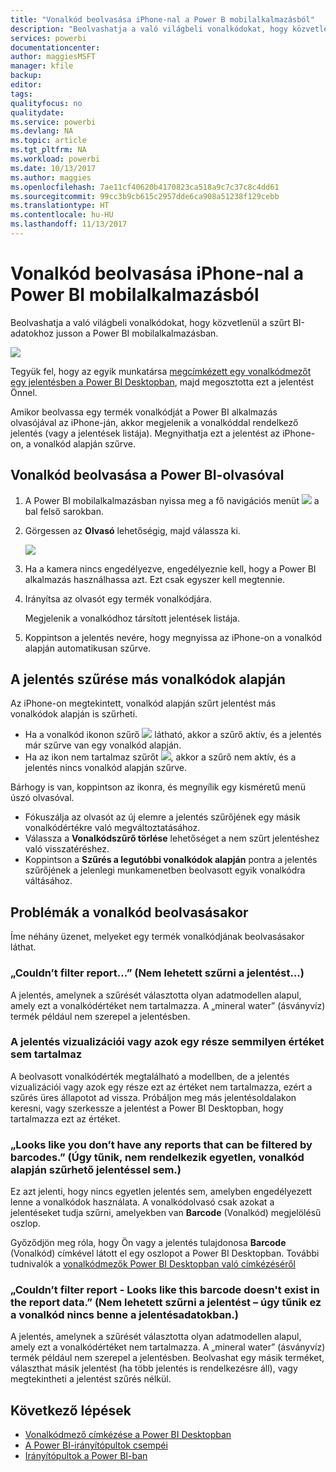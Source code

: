 ```yaml
---
title: "Vonalkód beolvasása iPhone-nal a Power B mobilalkalmazásból"
description: "Beolvashatja a való világbeli vonalkódokat, hogy közvetlenül a szűrt BI-adatokhoz jusson a Power BI mobilalkalmazásban."
services: powerbi
documentationcenter: 
author: maggiesMSFT
manager: kfile
backup: 
editor: 
tags: 
qualityfocus: no
qualitydate: 
ms.service: powerbi
ms.devlang: NA
ms.topic: article
ms.tgt_pltfrm: NA
ms.workload: powerbi
ms.date: 10/13/2017
ms.author: maggies
ms.openlocfilehash: 7ae11cf40620b4170823ca518a9c7c37c8c4dd61
ms.sourcegitcommit: 99cc3b9cb615c2957dde6ca908a51238f129cebb
ms.translationtype: HT
ms.contentlocale: hu-HU
ms.lasthandoff: 11/13/2017
---
```

# <a name="scan-a-barcode-with-your-iphone-from-the-power-bi-mobile-app"></a>Vonalkód beolvasása iPhone-nal a Power BI mobilalkalmazásból
Beolvashatja a való világbeli vonalkódokat, hogy közvetlenül a szűrt BI-adatokhoz jusson a Power BI mobilalkalmazásban.

![](media/mobile-apps-scan-barcode-iphone/power-bi-barcode-scanner.png)

Tegyük fel, hogy az egyik munkatársa [megcímkézett egy vonalkódmezőt egy jelentésben a Power BI Desktopban](desktop-mobile-barcodes.md), majd megosztotta ezt a jelentést Önnel. 

Amikor beolvassa egy termék vonalkódját a Power BI alkalmazás olvasójával az iPhone-ján, akkor megjelenik a vonalkóddal rendelkező jelentés (vagy a jelentések listája). Megnyithatja ezt a jelentést az iPhone-on, a vonalkód alapján szűrve.

## <a name="scan-a-barcode-with-the-power-bi-scanner"></a>Vonalkód beolvasása a Power BI-olvasóval
1. A Power BI mobilalkalmazásban nyissa meg a fő navigációs menüt ![](media/mobile-apps-scan-barcode-iphone/pbi_iph_navmenu.png) a bal felső sarokban. 
2. Görgessen az **Olvasó** lehetőségig, majd válassza ki. 
   
    ![](media/mobile-apps-scan-barcode-iphone/power-bi-scanner.png)
3. Ha a kamera nincs engedélyezve, engedélyeznie kell, hogy a Power BI alkalmazás használhassa azt. Ezt csak egyszer kell megtennie. 
4. Irányítsa az olvasót egy termék vonalkódjára. 
   
    Megjelenik a vonalkódhoz társított jelentések listája.
5. Koppintson a jelentés nevére, hogy megnyissa az iPhone-on a vonalkód alapján automatikusan szűrve.

## <a name="filter-by-other-barcodes-while-in-a-report"></a>A jelentés szűrése más vonalkódok alapján
Az iPhone-on megtekintett, vonalkód alapján szűrt jelentést más vonalkódok alapján is szűrheti.

* Ha a vonalkód ikonon szűrő ![](media/mobile-apps-scan-barcode-iphone/power-bi-barcode-filtered-icon-black.png) látható, akkor a szűrő aktív, és a jelentés már szűrve van egy vonalkód alapján. 
* Ha az ikon nem tartalmaz szűrőt ![](media/mobile-apps-scan-barcode-iphone/power-bi-barcode-unfiltered-icon.png), akkor a szűrő nem aktív, és a jelentés nincs vonalkód alapján szűrve. 

Bárhogy is van, koppintson az ikonra, és megnyílik egy kisméretű menü úszó olvasóval.

* Fókuszálja az olvasót az új elemre a jelentés szűrőjének egy másik vonalkódértékre való megváltoztatásához. 
* Válassza a **Vonalkódszűrő törlése** lehetőséget a nem szűrt jelentéshez való visszatéréshez.
* Koppintson a **Szűrés a legutóbbi vonalkódok alapján** pontra a jelentés szűrőjének a jelenlegi munkamenetben beolvasott egyik vonalkódra váltásához.

## <a name="issues-with-scanning-a-barcode"></a>Problémák a vonalkód beolvasásakor
Íme néhány üzenet, melyeket egy termék vonalkódjának beolvasásakor láthat.

### <a name="couldnt-filter-report"></a>„Couldn’t filter report...” (Nem lehetett szűrni a jelentést...)
A jelentés, amelynek a szűrését választotta olyan adatmodellen alapul, amely ezt a vonalkódértéket nem tartalmazza. A „mineral water” (ásványvíz) termék például nem szerepel a jelentésben.  

### <a name="allsome-of-the-visuals-in-the-report-dont-contain-any-value"></a>A jelentés vizualizációi vagy azok egy része semmilyen értéket sem tartalmaz
A beolvasott vonalkódérték megtalálható a modellben, de a jelentés vizualizációi vagy azok egy része ezt az értéket nem tartalmazza, ezért a szűrés üres állapotot ad vissza. Próbáljon meg más jelentésoldalakon keresni, vagy szerkessze a jelentést a Power BI Desktopban, hogy tartalmazza ezt az értéket. 

### <a name="looks-like-you-dont-have-any-reports-that-can-be-filtered-by-barcodes"></a>„Looks like you don’t have any reports that can be filtered by barcodes.” (Úgy tűnik, nem rendelkezik egyetlen, vonalkód alapján szűrhető jelentéssel sem.)
Ez azt jelenti, hogy nincs egyetlen jelentés sem, amelyben engedélyezett lenne a vonalkódok használata. A vonalkódolvasó csak azokat a jelentéseket tudja szűrni, amelyekben van **Barcode** (Vonalkód) megjelölésű oszlop.  

Győződjön meg róla, hogy Ön vagy a jelentés tulajdonosa **Barcode** (Vonalkód) címkével látott el egy oszlopot a Power BI Desktopban. További tudnivalók a [vonalkódmezők Power BI Desktopban való címkézéséről](desktop-mobile-barcodes.md)

### <a name="couldnt-filter-report---looks-like-this-barcode-doesnt-exist-in-the-report-data"></a>„Couldn’t filter report - Looks like this barcode doesn't exist in the report data.” (Nem lehetett szűrni a jelentést – úgy tűnik ez a vonalkód nincs benne a jelentésadatokban.)
A jelentés, amelynek a szűrését választotta olyan adatmodellen alapul, amely ezt a vonalkódértéket nem tartalmazza. A „mineral water” (ásványvíz) termék például nem szerepel a jelentésben. Beolvashat egy másik terméket, választhat másik jelentést (ha több jelentés is rendelkezésre áll), vagy megtekintheti a jelentést szűrés nélkül. 

## <a name="next-steps"></a>Következő lépések
* [Vonalkódmező címkézése a Power BI Desktopban](desktop-mobile-barcodes.md)
* [A Power BI-irányítópultok csempéi](service-dashboard-tiles.md)
* [Irányítópultok a Power BI-ban](service-dashboards.md)

